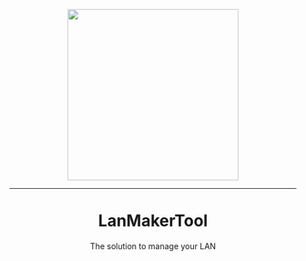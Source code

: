 <p align="center">
  <img src="https://cdn.kiwinetwork.fr/lanmakertool/logo.svg" style="width:300px;">
</p>

---
<div align="center">

# LanMakerTool
The solution to manage your LAN

</div>
